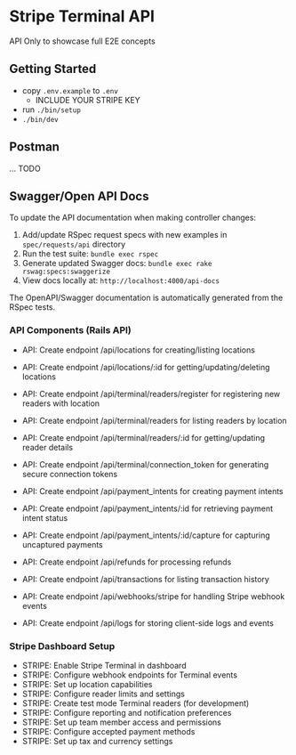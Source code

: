# Stripe Terminal API

API Only to showcase full E2E concepts

## Getting Started

- copy `.env.example` to `.env`
  - INCLUDE YOUR STRIPE KEY
- run `./bin/setup`
- `./bin/dev`

## Postman

... TODO

## Swagger/Open API Docs

To update the API documentation when making controller changes:

1. Add/update RSpec request specs with new examples in `spec/requests/api` directory
2. Run the test suite: `bundle exec rspec`
3. Generate updated Swagger docs: `bundle exec rake rswag:specs:swaggerize`
4. View docs locally at: `http://localhost:4000/api-docs`

The OpenAPI/Swagger documentation is automatically generated from the RSpec tests.

### API Components (Rails API)

- API: Create endpoint /api/locations for creating/listing locations
- API: Create endpoint /api/locations/:id for getting/updating/deleting locations

- API: Create endpoint /api/terminal/readers/register for registering new readers with location
- API: Create endpoint /api/terminal/readers for listing readers by location
- API: Create endpoint /api/terminal/readers/:id for getting/updating reader details
- API: Create endpoint /api/terminal/connection_token for generating secure connection tokens

- API: Create endpoint /api/payment_intents for creating payment intents
- API: Create endpoint /api/payment_intents/:id for retrieving payment intent status
- API: Create endpoint /api/payment_intents/:id/capture for capturing uncaptured payments

- API: Create endpoint /api/refunds for processing refunds
- API: Create endpoint /api/transactions for listing transaction history
- API: Create endpoint /api/webhooks/stripe for handling Stripe webhook events
- API: Create endpoint /api/logs for storing client-side logs and events

### Stripe Dashboard Setup

- STRIPE: Enable Stripe Terminal in dashboard
- STRIPE: Configure webhook endpoints for Terminal events
- STRIPE: Set up location capabilities
- STRIPE: Configure reader limits and settings
- STRIPE: Create test mode Terminal readers (for development)
- STRIPE: Configure reporting and notification preferences
- STRIPE: Set up team member access and permissions
- STRIPE: Configure accepted payment methods
- STRIPE: Set up tax and currency settings

